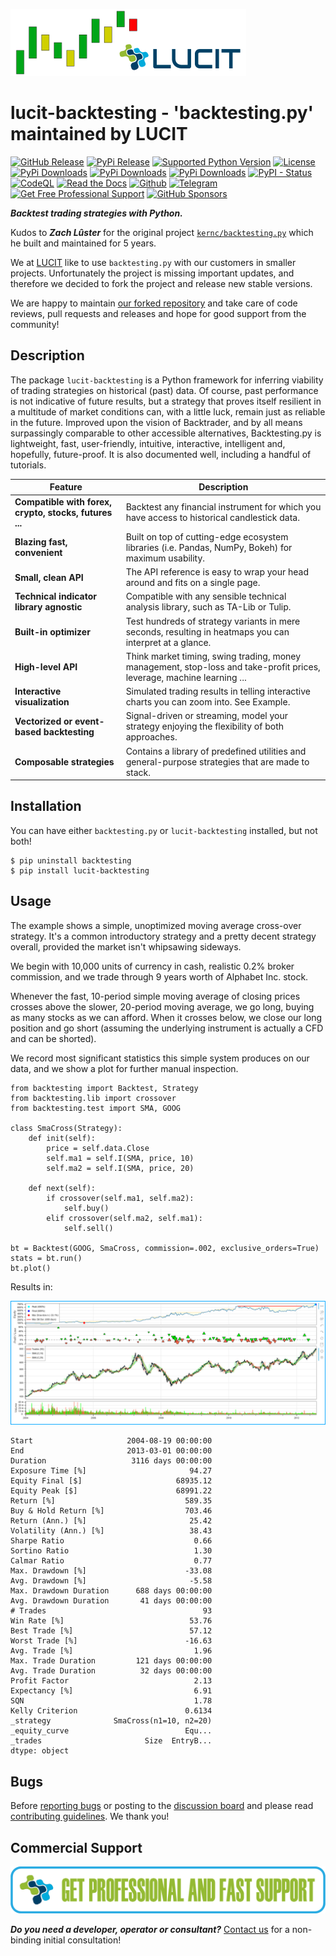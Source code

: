 [![](https://raw.githubusercontent.com/LUCIT-Systems-and-Development/lucit-backtesting/master/images/logo/lucit-backtesting.png)](https://github.com/LUCIT-Systems-and-Development/lucit-backtesting)

# lucit-backtesting - 'backtesting.py' maintained by LUCIT

[![GitHub Release](https://img.shields.io/github/release/LUCIT-Systems-and-Development/lucit-backtesting.svg?label=github)](https://github.com/LUCIT-Systems-and-Development/lucit-backtesting/releases)
[![PyPi Release](https://img.shields.io/pypi/v/lucit-backtesting?color=blue)](https://pypi.org/project/lucit-backtesting/)
[![Supported Python Version](https://img.shields.io/pypi/pyversions/lucit_backtesting.svg)](https://www.python.org/downloads/)
[![License](https://img.shields.io/github/license/LUCIT-Systems-and-Development/lucit-backtesting.svg?color=blue)](https://lucit-backtesting.docs.lucit.tech/license.html)
[![PyPi Downloads](https://pepy.tech/badge/lucit-backtesting)](https://pepy.tech/project/lucit-backtesting)
[![PyPi Downloads](https://pepy.tech/badge/lucit-backtesting/month)](https://pepy.tech/project/lucit-backtesting)
[![PyPi Downloads](https://pepy.tech/badge/lucit-backtesting/week)](https://pepy.tech/project/lucit-backtesting)
[![PyPI - Status](https://img.shields.io/pypi/status/unicorn_binance_local_depth_cache.svg)](https://github.com/LUCIT-Systems-and-Development/lucit-backtesting/issues)
[![CodeQL](https://github.com/LUCIT-Systems-and-Development/lucit-backtesting/actions/workflows/codeql-analysis.yml/badge.svg)](https://github.com/LUCIT-Systems-and-Development/lucit-backtesting/actions/workflows/codeql-analysis.yml)
[![Read the Docs](https://img.shields.io/badge/read-%20docs-yellow)](https://lucit-backtesting.docs.lucit.tech/)
[![Github](https://img.shields.io/badge/source-github-cbc2c8)](https://github.com/LUCIT-Systems-and-Development/lucit-backtesting)
[![Telegram](https://img.shields.io/badge/community-telegram-41ab8c)](https://t.me/unicorndevs)
[![Get Free Professional Support](https://img.shields.io/badge/chat-lucit%20support-004166)](https://www.lucit.tech/get-support.html)
[![GitHub Sponsors](https://img.shields.io/github/sponsors/kernc?color=pink)](https://github.com/sponsors/kernc)

***Backtest trading strategies with Python.***

Kudos to ***Zach Lûster*** for the original project [`kernc/backtesting.py`](https://github.com/kernc/backtesting.py) 
which he built and maintained for 5 years. 

We at [LUCIT](https://www.lucit.tech) like to use `backtesting.py` with our customers in smaller projects. 
Unfortunately the project is missing important updates, and therefore we decided to fork the project and release new 
stable versions. 

We are happy to maintain [our forked repository](https://github.com/LUCIT-Systems-and-Development/lucit-backtesting) 
and take care of code reviews, pull requests and releases and hope for good support from the community!

## Description
The package `lucit-backtesting` is a Python framework for inferring viability of trading strategies on historical (past) 
data. Of course, past performance is not indicative of future results, but a strategy that proves itself resilient in a 
multitude of market conditions can, with a little luck, remain just as reliable in the future. Improved upon the vision 
of Backtrader, and by all means surpassingly comparable to other accessible alternatives, Backtesting.py is lightweight, 
fast, user-friendly, intuitive, interactive, intelligent and, hopefully, future-proof. It is also documented well, 
including a handful of tutorials. 


| Feature | Description |
| ------- | ----------- |
| **Compatible with forex, crypto, stocks, futures ...** | Backtest any financial instrument for which you have access to historical candlestick data. |
| **Blazing fast, convenient** | Built on top of cutting-edge ecosystem libraries (i.e. Pandas, NumPy, Bokeh) for maximum usability. |
| **Small, clean API** | The API reference is easy to wrap your head around and fits on a single page. |
| **Technical indicator library agnostic** | Compatible with any sensible technical analysis library, such as TA-Lib or Tulip. |
| **Built-in optimizer** | Test hundreds of strategy variants in mere seconds, resulting in heatmaps you can interpret at a glance. |
| **High-level API** | Think market timing, swing trading, money management, stop-loss and take-profit prices, leverage, machine learning ... |
| **Interactive visualization** | Simulated trading results in telling interactive charts you can zoom into. See Example. |
| **Vectorized or event-based backtesting** | Signal-driven or streaming, model your strategy enjoying the flexibility of both approaches. |
| **Composable strategies** | Contains a library of predefined utilities and general-purpose strategies that are made to stack. |


## Installation

You can have either `backtesting.py` or `lucit-backtesting` installed, but not both!

    $ pip uninstall backtesting
    $ pip install lucit-backtesting


## Usage

The example shows a simple, unoptimized moving average cross-over strategy. It's a common introductory strategy and a 
pretty decent strategy overall, provided the market isn't whipsawing sideways.

We begin with 10,000 units of currency in cash, realistic 0.2% broker commission, and we trade through 9 years worth of 
Alphabet Inc. stock. 

Whenever the fast, 10-period simple moving average of closing prices crosses above the slower, 20-period moving average, 
we go long, buying as many stocks as we can afford. When it crosses below, we close our long position and go short 
(assuming the underlying instrument is actually a CFD and can be shorted).

We record most significant statistics this simple system produces on our data, and we show a plot for further manual 
inspection. 

```
from backtesting import Backtest, Strategy
from backtesting.lib import crossover
from backtesting.test import SMA, GOOG

class SmaCross(Strategy):
    def init(self):
        price = self.data.Close
        self.ma1 = self.I(SMA, price, 10)
        self.ma2 = self.I(SMA, price, 20)

    def next(self):
        if crossover(self.ma1, self.ma2):
            self.buy()
        elif crossover(self.ma2, self.ma1):
            self.sell()

bt = Backtest(GOOG, SmaCross, commission=.002, exclusive_orders=True)
stats = bt.run()
bt.plot()
```

Results in:

[![Backtesting HTML result](https://raw.githubusercontent.com/LUCIT-Systems-and-Development/lucit-backtesting/master/images/example_html_result.png)](https://lucit-backtesting.docs.lucit.tech/_static/example_result.html)

```
Start                     2004-08-19 00:00:00
End                       2013-03-01 00:00:00
Duration                   3116 days 00:00:00
Exposure Time [%]                       94.27
Equity Final [$]                     68935.12
Equity Peak [$]                      68991.22
Return [%]                             589.35
Buy & Hold Return [%]                  703.46
Return (Ann.) [%]                       25.42
Volatility (Ann.) [%]                   38.43
Sharpe Ratio                             0.66
Sortino Ratio                            1.30
Calmar Ratio                             0.77
Max. Drawdown [%]                      -33.08
Avg. Drawdown [%]                       -5.58
Max. Drawdown Duration      688 days 00:00:00
Avg. Drawdown Duration       41 days 00:00:00
# Trades                                   93
Win Rate [%]                            53.76
Best Trade [%]                          57.12
Worst Trade [%]                        -16.63
Avg. Trade [%]                           1.96
Max. Trade Duration         121 days 00:00:00
Avg. Trade Duration          32 days 00:00:00
Profit Factor                            2.13
Expectancy [%]                           6.91
SQN                                      1.78
Kelly Criterion                        0.6134
_strategy              SmaCross(n1=10, n2=20)
_equity_curve                          Equ...
_trades                       Size  EntryB...
dtype: object
```

## Bugs

Before [reporting bugs](https://github.com/LUCIT-Systems-and-Development/lucit-backtesting/issues) or posting to the
[discussion board](https://github.com/LUCIT-Systems-and-Development/lucit-backtesting/discussions) and 
please read [contributing guidelines](https://lucit-backtesting.docs.lucit.tech/contributing.html). We thank you!

## Commercial Support

[![Get professional and fast support](https://raw.githubusercontent.com/LUCIT-Systems-and-Development/unicorn-binance-suite/master/images/support/LUCIT-get-professional-and-fast-support.png)](https://www.lucit.tech/get-support.html)

***Do you need a developer, operator or consultant?*** [Contact us](https://www.lucit.tech/contact.html) for a non-binding initial consultation!